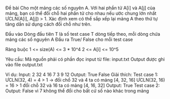 Đề bài
Cho một mảng các số nguyên A. 
Với hai phần tử A[i] và A[j] của mảng, bạn có thể đổi chỗ hai phần tử cho nhau nếu ước chung lớn nhất ƯCLN(A[i], A[j]) > 1.
Xác định xem có thể sắp xếp lại mảng A theo thứ tự tăng dần sử dụng cách đổi chỗ như trên.


Đầu vào
Dòng đầu tiên T là số test case
T dòng tiếp theo, mỗi dòng chứa mảng các số nguyên A
Đầu ra
True/ False cho mỗi test case

Ràng buộc
1 <= size(A) <= 3 * 10^4
2 <= A[i] <= 10^5

Yêu cầu:
Mã nguồn phải có phần đọc input từ file: input.txt
Output được ghi vào file output.txt

Ví dụ:
Input:
2
32 4 16
7 3 9 12
Output: 
True
False
Giải thích: 
Test case 1:
ƯCLN(32, 4) = 4 > 1 -> đổi chổ 32 và 4 ta có mảng [4, 32, 16]
ƯCLN(32, 16) = 16 > 1 đổi chỗ 32 và 16 ta có mảng [4, 16, 32]
Output: True
Test case 2:
Output: False vì 7 không thể đổi cho bất cứ số nào khác trong mảng
